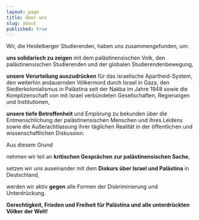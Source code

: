 ```yaml
---
layout: page
title: Über uns
slug: about
published: true
---
```



Wir, die Heidelberger Studierenden, haben uns zusammengefunden, um:

**uns solidarisch zu zeigen** mit dem palästinensischen Volk, den palästinensischen Studierenden und der globalen Studierendenbewegung,

**unsere Verurteilung auszudrücken** für das israelische Apartheid-System, den weiterhin andauernden Völkermord durch Israel in Gaza, den Siedlerkolonialismus in Palästina seit der Nakba im Jahre 1948 sowie die Komplizenschaft von mit Israel verbündeten Gesellschaften, Regierungen und Institutionen,

**unsere tiefe Betroffenheit** und Empörung zu bekunden über die Entmenschlichung der palästinensischen Menschen und ihres Leidens sowie die Außerachtlassung ihrer täglichen Realität in der öffentlichen und wissenschaftlichen Diskussion.

Aus diesem Grund

nehmen wir teil an **kritischen Gesprächen zur palästinensischen Sache**,

setzen wir uns auseinander mit dem **Diskurs über Israel und Palästina** in Deutschland,  

werden wir aktiv **gegen** alle Formen der Diskriminierung und Unterdrückung.

**Gerechtigkeit, Frieden und Freiheit für Palästina und alle unterdrückten Völker der Welt!**